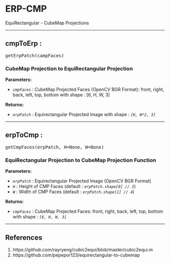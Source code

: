 # ERP-CMP
EquiRectangular - CubeMap Projections

<hr>
<h2>cmpToErp :</h2> <pre>getErpPatch(campFaces)</pre>
<h3>CubeMap Projection to EquiRectangular Projection</h3>
  <b>Parameters:</b>
  <ul>
  <li><code><var>cmpFaces</var></code> : CubeMap Projected Faces (OpenCV BGR Format):
      front, right, back, left, top, bottom
      with shape : [6, H, W, 3]</li></ul>
  <b>Returns:</b><ul>
      <li><code><var>erpPatch</var></code> : Equirectangular Projected Image
      with shape : <code><var>[H, W*2, 3]</var></code></li>
  </ul>

<hr>
<h2>erpToCmp :</h2> <pre>getCmpFaces(erpPatch, H=None, W=None)</pre>
<h3>EquiRectangular Projection to CubeMap Projection Function</h3>
  <b>Parameters:</b>
  <ul>
      <li><code><var>erpPatch</var></code> : Equirectangular Projected Image (OpenCV BGR Format)</li>
      <li><code><var>H</var></code> : Height of CMP Faces (default : <code><var>erpPatch.shape[0] // 2</var></code>)</li>
      <li><code><var>W</var></code> : Width of CMP Faces (default : <code><var>erpPatch.shape[1] // 4</var></code>)</b></li>
  </ul>
  <b>Returns:</b>
  <ul>
      <li><code><var>cmpFaces</var></code> : CubeMap Projected Faces:
      front, right, back, left, top, bottom
      with shape : <code><var>[6, H, W, 3]</var></code></li>
  </ul>
<hr>
<h2> References </h2>
  <ol>
    <li>https://github.com/rayryeng/cubic2equi/blob/master/cubic2equi.m</li>
    <li>https://github.com/pepepor123/equirectangular-to-cubemap</li>
  </ol>
